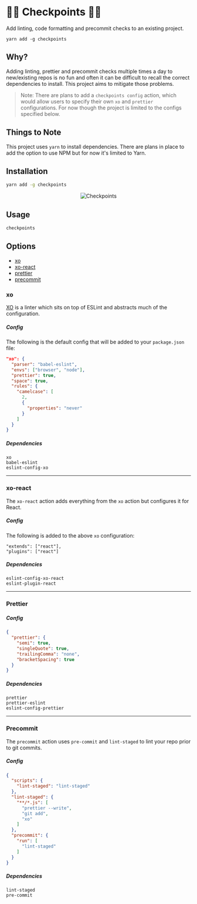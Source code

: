 # 👮🏻 Checkpoints 👮🏻

Add linting, code formatting and precommit checks to an existing project.

```
yarn add -g checkpoints
```

## Why?

Adding linting, prettier and precommit checks multiple times a day to new/existing repos is no fun and often it can be difficult to recall the correct dependencies to install. This project aims to mitigate those problems.

> Note: There are plans to add a `checkpoints config` action, which would allow users to specify their own `xo` and `prettier` configurations. For now though the project is limited to the configs specified below.

## Things to Note

This project uses `yarn` to install dependencies. There are plans in place to add the option to use NPM but for now it's limited to Yarn.

## Installation

```sh
yarn add -g checkpoints
```

<p align="center">
  <img src="https://github.com/markmur/checkpoints/raw/master/img/checkpoints.png?raw=true" alt="Checkpoints" />
</p>

## Usage

```sh
checkpoints
```

## Options

- [xo](#xo)
- [xo-react](#xo-react)
- [prettier](#prettier)
- [precommit](#precommit)

### xo

[XO](https://github.com/xojs/xo) is a linter which sits on top of ESLint and abstracts much of the configuration.

##### Config

The following is the default config that will be added to your `package.json` file:

```json
"xo": {
  "parser": "babel-eslint",
  "envs": ["browser", "node"],
  "prettier": true,
  "space": true,
  "rules": {
    "camelcase": [
      2,
      {
        "properties": "never"
      }
    ]
  }
}
```

##### Dependencies

```
xo
babel-eslint
eslint-config-xo
```

---

### xo-react

The `xo-react` action adds everything from the `xo` action but configures it for React.

##### Config

The following is added to the above `xo` configuration:

```
"extends": ["react"],
"plugins": ["react"]
```

##### Dependencies

```
eslint-config-xo-react 
eslint-plugin-react
```

---

### Prettier

##### Config

```json
{
  "prettier": {
    "semi": true,
    "singleQuote": true,
    "trailingComma": "none",
    "bracketSpacing": true
  }
}
```

##### Dependencies

```
prettier
prettier-eslint
eslint-config-prettier
```

---

### Precommit

The `precommit` action uses `pre-commit` and `lint-staged` to lint your repo prior to git commits.

##### Config

```json
{
  "scripts": {
    "lint-staged": "lint-staged"
  },
  "lint-staged": {
    "**/*.js": [
      "prettier --write",
      "git add",
      "xo"
    ]
  },
  "precommit": {
    "run": [
      "lint-staged"
    ]
  }
}
```

##### Dependencies

```
lint-staged
pre-commit
```
